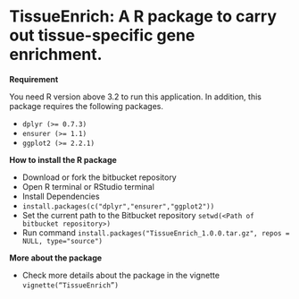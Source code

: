 # TissueEnrich: A R package to carry out tissue-specific gene enrichment.

**Requirement**

You need R version above 3.2 to run this application. In addition, this package requires the following packages.

* `dplyr (>= 0.7.3)`
* `ensurer (>= 1.1)`
* `ggplot2 (>= 2.2.1)`

**How to install the R package**

* Download or fork the bitbucket repository
* Open R terminal or RStudio terminal
* Install Dependencies
* `install.packages(c("dplyr","ensurer","ggplot2"))`
* Set the current path to the Bitbucket repository `setwd(<Path of bitbucket repository>)`
* Run command `install.packages("TissueEnrich_1.0.0.tar.gz", repos = NULL, type="source")`

**More about the package**

* Check more details about the package in the vignette `vignette(“TissueEnrich”)`
